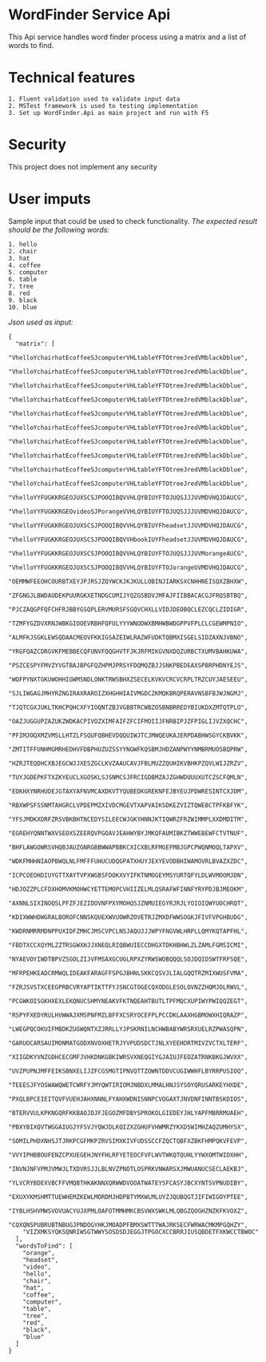 # WordFinder Service Api

This Api service handles word finder process using a matrix and a list of words to find.

# Technical features

    1. Fluent validation used to validate input data
    2. MSTest framework is used to testing implementation
    3. Set up WordFinder.Api as main project and run with F5

# Security

This project does not implement any security

# User imputs

Sample input that could be used to check functionality.
*The expected result should be the following words:*
	
	1. hello
	2. chair
	3. hat
	4. coffee
	5. computer
	6. table
	7. tree
	8. red
	9. black
	10. blue

*Json used as input:*

	{
	  "matrix": [
		"VhelloYchairhatEcoffeeSJcomputerVHLtableYFTOtreeJredVMblackDblue",
		"VhelloYchairhatEcoffeeSJcomputerVHLtableYFTOtreeJredVMblackDblue",
		"VhelloYchairhatEcoffeeSJcomputerVHLtableYFTOtreeJredVMblackDblue",
		"VhelloYchairhatEcoffeeSJcomputerVHLtableYFTOtreeJredVMblackDblue",
		"VhelloYchairhatEcoffeeSJcomputerVHLtableYFTOtreeJredVMblackDblue",
		"VhelloYchairhatEcoffeeSJcomputerVHLtableYFTOtreeJredVMblackDblue",
		"VhelloYchairhatEcoffeeSJcomputerVHLtableYFTOtreeJredVMblackDblue",
		"VhelloYchairhatEcoffeeSJcomputerVHLtableYFTOtreeJredVMblackDblue",
		"VhelloYchairhatEcoffeeSJcomputerVHLtableYFTOtreeJredVMblackDblue",
		"VhelloYchairhatEcoffeeSJcomputerVHLtableYFTOtreeJredVMblackDblue",
		"VhelloYYFUGKKRGEOJUXSCSJPOOQIBQVVHLQYBIUYFTOJUQSJJJUVMDVHQJDAUCG",
		"VhelloYYFUGKKRGEOvideoSJPorangeVVHLQYBIUYFTOJUQSJJJUVMDVHQJDAUCG",
		"VhelloYYFUGKKRGEOJUXSCSJPOOQIBQVVHLQYBIUYFheadsetJJUVMDVHQJDAUCG",
		"VhelloYYFUGKKRGEOJUXSCSJPOOQIBQVVHbookIUYFheadsetJJUVMDVHQJDAUCG",
		"VhelloYYFUGKKRGEOJUXSCSJPOOQIBQVVHLQYBIUYFTOJUQSJJJUVMorangeAUCG",
		"VhelloYYFUGKKRGEOJUXSCSJPOOQIBQVVHLQYBIUYFTOJorangeUVMDVHQJDAUCG",
		"OEMMWFEEOHCOURBTXEYJPJRSJZQYWCKJKJKULLOBINJIARKSXCNHHNEISQXZBHXW",
		"ZFGNGJLBWDAUDEKPUURGKXETNDGCUMIJYQZGSBDVJMFAJFIIBBACACGJFRQSBTBQ",
		"PJCZAQGPFQFCHFRJBBYGSQPLERVMURSFSGQVCHXLLVIDJDEOBQCLEZCQCLZIDIGR",
		"TZMFYGZDVXRNJWBKGIOOEVRBHFQFULYYYWNODWXBMHWBWDGPPVFPLCLCGEWMPNIO",
		"ALMFKJSGKLEWSQDAACMEOVFKKIGSAZEIWLRAZWFUDKTQBMXISGELSIDZAXNJVBNO",
		"YRGFQAZCDRGVKFMEBBECQFUNVFQQGHVTFJKJRFMIKGVNXDQZURBCTXUMVBAHKUWA",
		"PSZCESPYFMVZYVGTBAJBPGFQZHPMJPRSYFDQMQZBJJSNKPBEDEAXSPBRPHDNYEJS",
		"WOFPYNXTGKUWOHHIGWMSNDLONKTRWSBHXZSECELKVKVCRCVCRPLTRZCUYJAESEEU",
		"SJLIWGAGJMHYRZNGIRAXRAROIZXHGHHIAIVMGDCZKMQKBRQPERAVNSBFBJWJNGMJ",
		"TJQTCGXJUKLTKHCPQHCXFYIOQNTZBJVGBBTRCWBZOSBNBRREDYBIUKDXZMTQTPLO",
		"OAZJUGGUPZAZUKZWDKACPIVOZXIMFAIFZFCIFMOIIJFNRBIPJZFPIGLIJVZXQCHC",
		"PFIMJOQXMZVMSLLHTZLFSQUFQBHEVDQQUIWJTCJMWQEUKAJERPDABHWSGYCKBVKK",
		"ZMTITFFUNHMGMRHEDHVFDBPHUZUZSSYYNGWFKQSBMJHDZANPWYYNMBRMUOSBQPRW",
		"HZRJTEQDHCXBJEGCWJJXESZGCLKVZAAUCAVJFBLMUZZQUHIKVBHKPZQVLWIJZRZV",
		"TUYJGDEPKFTXZKYEUCLXGOSKLSJSNMCSJFRCIGDBMZAJZGHWDUUUXUTCZSCFQMLN",
		"EOKHXYNRHUDEJGTAXYAFNVMCAXDKVTYQUBEDKGREKNFEJBYEUJPDWRESINTCXJDM",
		"RBXWPSFSSNMTAHGRCLVPDEPMZXIVDCMGEVTXAPVAIKSDKEZVIZTQWEBCTPFKBFYK",
		"YFSJMDKXDRFZRSVBKBHTNCEDYSILEECWJGKYHNNJKTIQWRZFRZWIMMPLXXDMDITM",
		"EGREHYQNNTWXVSEOXSZEERQVPGOAVJEAHWYBYJMKQFAUMIBKZTWWEBEWFCTVTNUF",
		"BHFLAWGOWRSVHQBJAUZGNRGBBWWAPBBKCXICXBLRFMGEFMBJGPCPWQNMOQLTAPXV",
		"WDKFMHHNIAOPBWQLNLFMFFFUHUCUDQGPATXHUYJEXYEVODBHIWAMOVRLBVAZXZDC",
		"ICPCOEOHDIUYGTTXAYTVPXWGBSFDOKXVYIFKTNMOGEYMSYURTQFYLDLWVMOOMJDN",
		"HDJOZZPLCFDXHOMVKMOHWCYETTEMOPCVHIIZELMLQSRAFWFINNFYRYPDJBJMEOKM",
		"AXNNLSIXINOQSLPFZFJEZIDOVNFPXYMOHQSJZNMUIEGYRJRJLYOIOIQWYUOCHRQT",
		"KDIXWWHDWGRALBOROFCNNSKQUEXWVUOWRZOVETRJZMXDFWWSOGKJFIVFVPGHBUDG",
		"KWDRNMRRMDNPPUXIDFZMHCJMSCVPCLNSJAQUJJJWPYFNGVWLHRPLLQMYKQTAPFHL",
		"FBDTXCCXQYMLZZTRSGWXHJJXNEQLRIQBWUIECCDHGXTDKHBHWLZLZAMLFGMSICMI",
		"NYAEVOYIWDTBPVZSGOLZIJVFMSAXGCUGLRPXZYRWSWOBQQQLSOJDQIDSWTFRFSQE",
		"MFRPEHKEADCRMWQLIDEAKFARAGFFSPGJBHNLSKKCQSVJLIALGQQTRZMIXWUSFVMA",
		"FZRJSVSTXCEEGPRBCVRYAPTIKTTFYJSNCGTOGECQXODGLESOLOVNZZHQMJOLRWVL",
		"PCGWKOISGKHXEXLEKQNUCSHMYNEAKVFKTNQEAHTBUTLTPFMQCXUPIWYPWIQQZEGT",
		"RSPYFXEDYRULHVWWAJXMSPNFMZLBFFXCSRYOCEFPLPCCDKLAAXHGBMOWXHIQRAZP",
		"LWEGPQCOKUIFMBDKZUGWQNTXZJRRLLYJPSKRNILNCHWBABYWRSRXUELRZPWASQPN",
		"GARUOCARSAUIMONMATGODXNVOXHETRJYVPUDSDCTJNLXYEEHDRTMIVZVCTXLTERF",
		"XIIGDKYVNZGDHCECGMFJVHKDNKGBKIWRSVXNEQGIYGJAIUJFEOZATRNKBKGJWVXX",
		"UVZPUPNJMFFEIKSBNXELIJZFCGSMGTIPNVQTTZOWNTDDVCUGIWWHFLBYRRPUSIOQ",
		"TEEESJFYOSWAWQWETCWRFYJMYQWTIRIOMJNBDXLMMALHNJSYSOYQRUSARKEYHXDE",
		"PXQLBPCEIEITQVFVUEHJAHXNNNLFYAHXWDNISNNPCVQGAXTJNVDNFINNTBSKDIOS",
		"BTERVVULKPKNGQRFKKBAOJDJFJEGOZMFDBYSPROKOLGIEDEYJHLYAPFMBRRMUAEH",
		"PBXYBIXQVTWGGAIUGJYFSVJYQWJDLKQIZXZGHUFVHWMRZYKXDSWIMHZAQZUMHYSX",
		"SOMILPHDXNHSJTJRKPCGFMKPZRVSIMXKIVFUDSSCCFZQCTQBFXZBKFHMPQKVFEVP",
		"VVYIPHBBOUFENZCPXUEGEHJNYFHLRFYETEOCFVFLWVTWKQTQUHLYYWXOMTWIDXHH",
		"INVNJNFVPMJVMWJLTXDVRSJJLBLNVZPNOTLOSPRKVNWARSXJMWUANUCSECLAEKBJ",
		"YLVCRYBDEXVBCFFVMQBTHKAKNNXQRWWDVOOATWATEYSFCASYJBCXYNTSVPNUDIBY",
		"EXUXYKMSHMTTUEWHEMZKEWLMORDMJHDPBTYMXWLMLUYZJQUBQGTJIFIWIGOYPTEE",
		"IYBLHSHVMWSVOVUACYUJXPMLOAFOTMMHMKCBSVWXSWKLMLQBGZQOGHZNZKFKVOXZ",
		"CQXQNSPUBRUBTNBUGJPNDOGYHKJMOADPFBMXSWTTTWAJRKSECFWRWACMKMPGQHZY",
		"VIZXMKSYQKSQNRIWSGTWWYSOSDSDJEGGJTPGOCXCCBRRJIUSQBDETFXKWCCTBWOC"
	  ],
	  "wordsToFind": [
		"orange",
		"headset",
		"video",
		"hello", 
		"chair", 
		"hat", 
		"coffee", 
		"computer", 
		"table", 
		"tree", 
		"red", 
		"black", 
		"blue"
	  ]
	}